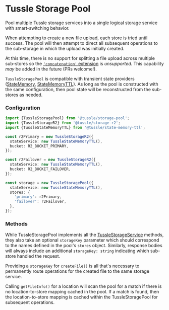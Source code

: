 Tussle Storage Pool
===

Pool multiple Tussle storage services into a single logical storage service with
smart-switching behavior.

When attempting to create a new file upload, each store is tried until success.
The pool will then attempt to direct all subsequent operations to the
sub-storage in which the upload was initially created.

At this time, there is no support for splitting a file upload across multiple
sub-stores so the [`'concatenation'` extension](https://tus.io/protocols/resumable-upload#concatenation)
is *unsupported*. This capability _may_ be added in the future (PRs welcome!).

`TussleStoragePool` is compatible with transient state providers ([StateMemory](../state-memory),
[StateMemoryTTL](../state-memory-ttl)). As long as the pool is constructed with the same
configuration, then pool state will be reconstructed from the sub-stores as needed.

### Configuration

```typescript
import {TussleStoragePool} from '@tussle/storage-pool';
import {TussleStorageR2} from '@tussle/storage-r2';
import {TussleStateMemoryTTL} from '@tussle/state-memory-ttl';

const r2Primary = new TussleStorageR2({
  stateService: new TussleStateMemoryTTL(),
  bucket: R2_BUCKET_PRIMARY,
});

const r2Failover = new TussleStorageR2({
  stateService: new TussleStateMemoryTTL(),
  bucket: R2_BUCKET_FAILOVER,
});

const storage = new TussleStoragePool({
  stateService: new TussleStateMemoryTTL(),
  stores: {
    'primary': r2Primary,
    'failover': r2Failover,
  },
});
```

### Methods
While TussleStoragePool implements all the [TussleStorageService](../spec/interface/storage.d.ts)
methods, they also take an optional `storageKey` parameter which should
correspond to the names defined in the pool's `stores` object. Similarly, response
bodies will always include an additional `storageKey: string` indicating which sub-store
handled the request.

Providing a `storageKey` for `createFile()` is all that's necessary to
permanently route operations for the created file to the same storage service.

Calling `getFileInfo()` for a location will scan the pool for a match if there
is no location-to-store mapping cached in the pool. If a match is found, then
the location-to-store mapping is cached within the TussleStoragePool for
subsequent operations.
